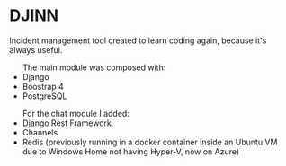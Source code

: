 # DJINN
Incident management tool created to learn coding again, because it's always useful. <br />
<ul>
  The main module was composed with:
  <li>Django</li>
  <li>Boostrap 4</li>
  <li>PostgreSQL</li>
</ul>
<ul>
  For the chat module I added:
  <li>Django Rest Framework</li>
  <li>Channels</li>
  <li>Redis (previously running in a docker container inside an Ubuntu VM due to Windows Home not having Hyper-V, now on Azure)</li>
</ul>
